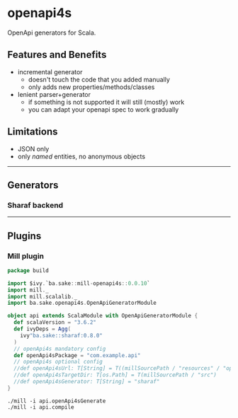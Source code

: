 # openapi4s

OpenApi generators for Scala.

## Features and Benefits
- incremental generator
  - doesn't touch the code that you added manually
  - only adds new properties/methods/classes
- lenient parser+generator
  - if something is not supported it will still (mostly) work
  - you can adapt your openapi spec to work gradually

## Limitations
- JSON only
- only *named* entities, no anonymous objects

---

## Generators

### Sharaf backend


---

## Plugins

### Mill plugin

```scala
package build

import $ivy.`ba.sake::mill-openapi4s::0.0.10`
import mill._
import mill.scalalib._
import ba.sake.openapi4s.OpenApiGeneratorModule

object api extends ScalaModule with OpenApiGeneratorModule {
  def scalaVersion = "3.6.2"
  def ivyDeps = Agg(
    ivy"ba.sake::sharaf:0.8.0"
  )
  // openApi4s mandatory config
  def openApi4sPackage = "com.example.api"
  // openApi4s optional config
  //def openApi4sUrl: T[String] = T((millSourcePath / "resources" / "openapi.json").wrapped.toUri.toString)
  //def openApi4sTargetDir: T[os.Path] = T(millSourcePath / "src")
  //def openApi4sGenerator: T[String] = "sharaf"
}
```

```shell
./mill -i api.openApi4sGenerate
./mill -i api.compile
```

